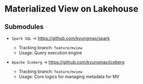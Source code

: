 # Materialized View on Lakehouse
## Submodules
- `Spark SQL` → https://github.com/kyungmax/spark
  - Tracking branch: `feature/mview`
  - Usage: Query execution engine

- `Apache Iceberg` → https://github.com/kyungmax/iceberg
  - Tracking branch: `feature/mview`
  - Usage: Core logics for managing metadata for MV
